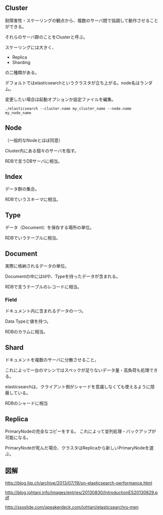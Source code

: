 
## Cluster

耐障害性・スケーリングの観点から、複数のサーバ間で協調して動作させることができる。

それらのサーバ群のことをClusterと呼ぶ。

スケーリングには大きく、

* Replica
* Sharding

の二種類がある。

デフォルトではelasticsearchというクラスタが立ち上がる。node名はランダム。

変更したい場合は起動オプションか設定ファイルを編集。

`./elasticsearch --cluster.name my_cluster_name --node.name my_node_name`

## Node

（一般的なNodeとほぼ同意）

Cluster内にある個々のサーバを指す。

RDBで言うDBサーバに相当。

## Index

データ群の集合。

RDBでいうスキーマに相当。

## Type

データ（Document）を保存する場所の単位。

RDBでいうテーブルに相当。


## Document

実際に格納されるデータの単位。

Documentの中にはIdや、Typeを持ったデータが含まれる。

RDBで言うテーブルのレコードに相当。

### Field

ドキュメント内に含まれるデータの一つ。

Data Typeと値を持つ。

RDBのカラムに相当。

## Shard

ドキュメントを複数のサーバに分散させること。

これによって一台のマシンではスペックが足りないデータ量・高負荷も処理できる。

elasticsearchは、クライアント側がシャードを意識しなくても使えるように隠蔽している。

RDBのシャードに相当

## Replica

PrimaryNodeの完全なコピーをする。
これによって並列処理・バックアップが可能になる。

PrimaryNodeが死んだ場合、クラスタはReplicaから新しいPrimaryNodeを選ぶ。

## 図解

http://blog.liip.ch/archive/2013/07/19/on-elasticsearch-performance.html

http://blog.johtani.info/images/entries/20130830/IntroductionES20130829.pdf

http://sssslide.com/speakerdeck.com/johtani/elasticsearchru-men
